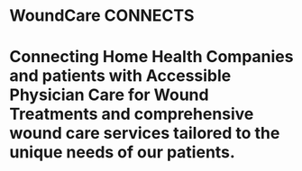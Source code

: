 # WoundCare CONNECTS
# Connecting Home Health Companies and patients with Accessible Physician Care for Wound Treatments and comprehensive wound care services tailored to the unique needs of our patients. 